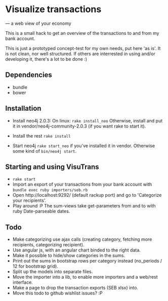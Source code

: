 # Visualize transactions
— a web view of your economy

This is a small hack to get an overview of the transactions to and from my bank account.

This is just a prototyped concept-test for my own needs, put here 'as is'.  It is not clean, nor
well structured.  If others are interrested in using and/or developing it, there's a lot to be done
:)

## Dependencies

* bundle
* bower


## Installation

- Install neo4j 2.0.3:
  On linux: `rake install_neo`
  Otherwise, install and put it in vendor/neo4j-community-2.0.3 (if you want rake to start it).

- Install the rest
  `rake install`

- Start neo4j
  `rake start_neo` if you've installed it in vendor.  Otherwise some kind of `bin/neo4j start`.


## Starting and using VisuTrans

- `rake start`
- Import an export of your transactions from your bank account with `bundle exec ruby
  importers/seb.rb`
- Open http://localhost:9292/ (default rackup port) and go to 'Categorize your recipients'.
- Play around :P  The sum-views take get-parameters from and to with ruby Date-parseable dates.


## Todo

* Make categorizing use ajax calls (creating category, fetching more recipients, categorizing
  recipient).
* Use angular js, with an angular chart binded to the right data.
* Make it possible to hide/show categories in the sums.
* Print out the sums in bootstrap rows per category instead (no_periods / 12 for bootstrap grid).
* Split up the models into separate files.
* Move the importer into a lib, to enable more importers and a web/rest interface.
* Make a page to drop the transaction exports (SEB xlsx) into.
* Move this todo to github wishlist issues? :P
